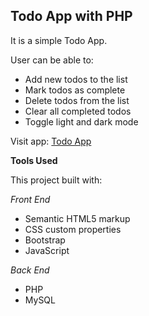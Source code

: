 ## Todo App with PHP

It is a simple Todo App.

User can be able to:

- Add new todos to the list
- Mark todos as complete
- Delete todos from the list
- Clear all completed todos
- Toggle light and dark mode

Visit app: [Todo App](https://todo-valency.herokuapp.com/)

**Tools Used**

This project built with:

*Front End*
- Semantic HTML5 markup
- CSS custom properties
- Bootstrap
- JavaScript

*Back End*
- PHP
- MySQL
